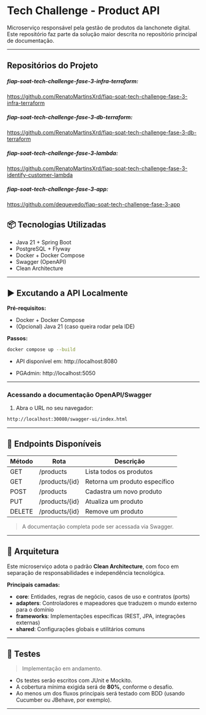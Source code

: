 
# Tech Challenge - Product API

Microserviço responsável pela gestão de produtos da lanchonete digital.
Este repositório faz parte da solução maior descrita no repositório principal de documentação.

---

## Repositórios do Projeto

##### fiap-soat-tech-challenge-fase-3-infra-terraform:
https://github.com/RenatoMartinsXrd/fiap-soat-tech-challenge-fase-3-infra-terraform

##### fiap-soat-tech-challenge-fase-3-db-terraform:
https://github.com/RenatoMartinsXrd/fiap-soat-tech-challenge-fase-3-db-terraform

##### fiap-soat-tech-challenge-fase-3-lambda:
https://github.com/RenatoMartinsXrd/fiap-soat-tech-challenge-fase-3-identify-customer-lambda

##### fiap-soat-tech-challenge-fase-3-app:
https://github.com/dequevedo/fiap-soat-tech-challenge-fase-3-app

## 📦 Tecnologias Utilizadas

- Java 21 + Spring Boot
- PostgreSQL + Flyway
- Docker + Docker Compose
- Swagger (OpenAPI)
- Clean Architecture

---

## ▶️ Excutando a API Localmente

**Pré-requisitos:**
- Docker + Docker Compose
- (Opcional) Java 21 (caso queira rodar pela IDE)

**Passos:**

```bash
docker compose up --build
```

- API disponível em: http://localhost:8080

- PGAdmin: http://localhost:5050

---

### Acessando a documentação OpenAPI/Swagger

1. Abra o URL no seu navegador:

```sh
http://localhost:30080/swagger-ui/index.html
```

---

## 🔌 Endpoints Disponíveis

| Método | Rota           | Descrição                   |
|--------|----------------|-----------------------------|
| GET    | /products      | Lista todos os produtos     |
| GET    | /products/{id} | Retorna um produto específico |
| POST   | /products      | Cadastra um novo produto    |
| PUT    | /products/{id} | Atualiza um produto         |
| DELETE | /products/{id} | Remove um produto           |

> A documentação completa pode ser acessada via Swagger.

---

## 🧠 Arquitetura

Este microserviço adota o padrão **Clean Architecture**, com foco em separação de responsabilidades e independência tecnológica.

**Principais camadas:**

- **core**: Entidades, regras de negócio, casos de uso e contratos (ports)
- **adapters**: Controladores e mapeadores que traduzem o mundo externo para o domínio
- **frameworks**: Implementações específicas (REST, JPA, integrações externas)
- **shared**: Configurações globais e utilitários comuns

---

## 🧪 Testes

> Implementação em andamento.

- Os testes serão escritos com JUnit e Mockito.
- A cobertura mínima exigida será de **80%**, conforme o desafio.
- Ao menos um dos fluxos principais será testado com BDD (usando Cucumber ou JBehave, por exemplo).

---
